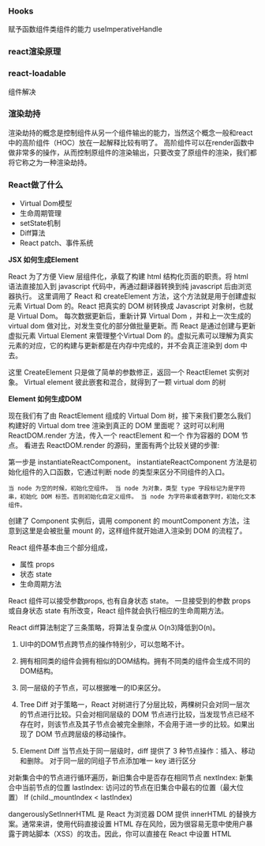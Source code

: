 ### Hooks 
赋予函数组件类组件的能力
useImperativeHandle

### react渲染原理


### react-loadable
组件解决

### 渲染劫持
渲染劫持的概念是控制组件从另一个组件输出的能力，当然这个概念一般和react中的高阶组件（HOC）放在一起解释比较有明了。
高阶组件可以在render函数中做非常多的操作，从而控制原组件的渲染输出，只要改变了原组件的渲染，我们都将它称之为一种渲染劫持。

### React做了什么
- Virtual Dom模型
- 生命周期管理
- setState机制
- Diff算法
- React patch、事件系统


**JSX 如何生成Element**

React 为了方便 View 层组件化，承载了构建 html 结构化页面的职责。将 html 语法直接加入到 javascript 代码中，再通过翻译器转换到纯 javascript 后由浏览器执行。
这里调用了 React 和 createElement 方法，这个方法就是用于创建虚拟元素 Virtual Dom 的。React 把真实的 DOM 树转换成 Javascript 对象树，也就是 Virtual Dom。 每次数据更新后，重新计算 Virtual Dom ，并和上一次生成的 virtual dom 做对比，对发生变化的部分做批量更新。而 React 是通过创建与更新虚拟元素 Virtual Element 来管理整个Virtual Dom 的。虚拟元素可以理解为真实元素的对应，它的构建与更新都是在内存中完成的，并不会真正渲染到 dom 中去。
                                         
这里 CreateElement 只是做了简单的参数修正，返回一个 ReactElemet 实例对象。
Virtual element 彼此嵌套和混合，就得到了一颗 virtual dom 的树

**Element 如何生成DOM**

现在我们有了由 ReactElement 组成的 Virtual Dom 树，接下来我们要怎么我们构建好的 Virtual dom tree 渲染到真正的 DOM 里面呢？
这时可以利用 ReactDOM.render 方法，传入一个 reactElement 和一个 作为容器的 DOM 节点。
看进去 ReactDOM.render 的源码，里面有两个比较关键的步骤:

第一步是 instantiateReactComponent。
instantiateReactComponent 方法是初始化组件的入口函数，它通过判断 node 的类型来区分不同组件的入口。

`当 node 为空的时候，初始化空组件。
当 node 为对象，类型 type 字段标记为是字符串，初始化 DOM 标签。否则初始化自定义组件。
当 node 为字符串或者数字时，初始化文本组件。`

创建了 Component 实例后，调用 component 的 mountComponent 方法，注意到这里是会被批量 mount 的，这样组件就开始进入渲染到 DOM 的流程了。


React 组件基本由三个部分组成，

- 属性 props
- 状态 state
- 生命周期方法

React 组件可以接受参数props, 也有自身状态 state。
一旦接受到的参数 props 或自身状态 state 有所改变，React 组件就会执行相应的生命周期方法。


React diff算法制定了三条策略，将算法复杂度从 O(n3)降低到O(n)。

1. UI中的DOM节点跨节点的操作特别少，可以忽略不计。
2. 拥有相同类的组件会拥有相似的DOM结构。拥有不同类的组件会生成不同的DOM结构。
3. 同一层级的子节点，可以根据唯一的ID来区分。


1. Tree Diff
对于策略一，React 对树进行了分层比较，两棵树只会对同一层次的节点进行比较。只会对相同层级的 DOM 节点进行比较，当发现节点已经不存在时，则该节点及其子节点会被完全删除，不会用于进一步的比较。如果出现了 DOM 节点跨层级的移动操作。
2. Element Diff
当节点处于同一层级时，diff 提供了 3 种节点操作：插入、移动和删除。
对于同一层的同组子节点添加唯一 key 进行区分

对新集合中的节点进行循环遍历，新旧集合中是否存在相同节点
nextIndex: 新集合中当前节点的位置
lastIndex: 访问过的节点在旧集合中最右的位置（最大位置）
If (child._mountIndex < lastIndex)


dangerouslySetInnerHTML 是 React 为浏览器 DOM 提供 innerHTML 的替换方案。通常来讲，使用代码直接设置 HTML 存在风险，因为很容易无意中使用户暴露于跨站脚本（XSS）的攻击。因此，你可以直接在 React 中设置 HTML
